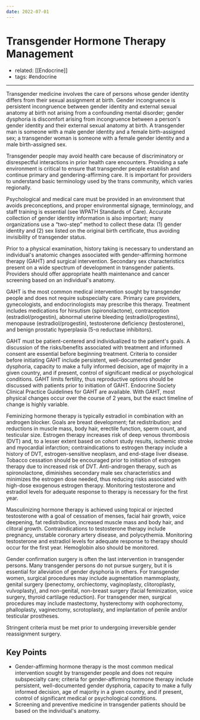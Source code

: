 ```yaml
---
date: 2022-07-01
---
```


# Transgender Hormone Therapy Management

- related: [[Endocrine]]
- tags: #endocrine
---

Transgender medicine involves the care of persons whose gender identity differs from their sexual assignment at birth. Gender incongruence is persistent incongruence between gender identity and external sexual anatomy at birth not arising from a confounding mental disorder; gender dysphoria is discomfort arising from incongruence between a person's gender identity and their external sexual anatomy at birth. A transgender man is someone with a male gender identity and a female birth-assigned sex; a transgender woman is someone with a female gender identity and a male birth-assigned sex.

Transgender people may avoid health care because of discriminatory or disrespectful interactions in prior health care encounters. Providing a safe environment is critical to ensure that transgender people establish and continue primary and gendering-affirming care. It is important for providers to understand basic terminology used by the trans community, which varies regionally.

Psychological and medical care must be provided in an environment that avoids preconceptions, and proper environmental signage, terminology, and staff training is essential (see WPATH Standards of Care). Accurate collection of gender identity information is also important; many organizations use a “two-step” method to collect these data: (1) gender identity and (2) sex listed on the original birth certificate, thus avoiding invisibility of transgender status.

Prior to a physical examination, history taking is necessary to understand an individual's anatomic changes associated with gender-affirming hormone therapy (GAHT) and surgical intervention. Secondary sex characteristics present on a wide spectrum of development in transgender patients. Providers should offer appropriate health maintenance and cancer screening based on an individual's anatomy.

GAHT is the most common medical intervention sought by transgender people and does not require subspecialty care. Primary care providers, gynecologists, and endocrinologists may prescribe this therapy. Treatment includes medications for hirsutism (spironolactone), contraception (estradiol/progestin), abnormal uterine bleeding (estradiol/progestins), menopause (estradiol/progestin), testosterone deficiency (testosterone), and benign prostatic hyperplasia (5-α reductase inhibitors).

GAHT must be patient-centered and individualized to the patient's goals. A discussion of the risks/benefits associated with treatment and informed consent are essential before beginning treatment. Criteria to consider before initiating GAHT include persistent, well-documented gender dysphoria, capacity to make a fully informed decision, age of majority in a given country, and if present, control of significant medical or psychological conditions. GAHT limits fertility, thus reproductive options should be discussed with patients prior to initiation of GAHT. Endocrine Society Clinical Practice Guidelines for GAHT are available. With GAHT, most physical changes occur over the course of 2 years, but the exact timeline of change is highly variable.

Feminizing hormone therapy is typically estradiol in combination with an androgen blocker. Goals are breast development; fat redistribution; and reductions in muscle mass, body hair, erectile function, sperm count, and testicular size. Estrogen therapy increases risk of deep venous thrombosis (DVT) and, to a lesser extent based on cohort study results, ischemic stroke and myocardial infarction; contraindications to estrogen therapy include a history of DVT, estrogen-sensitive neoplasm, and end-stage liver disease. Tobacco cessation should be encouraged prior to initiation of estrogen therapy due to increased risk of DVT. Anti-androgen therapy, such as spironolactone, diminishes secondary male sex characteristics and minimizes the estrogen dose needed, thus reducing risks associated with high-dose exogenous estrogen therapy. Monitoring testosterone and estradiol levels for adequate response to therapy is necessary for the first year.

Masculinizing hormone therapy is achieved using topical or injected testosterone with a goal of cessation of menses, facial hair growth, voice deepening, fat redistribution, increased muscle mass and body hair, and clitoral growth. Contraindications to testosterone therapy include pregnancy, unstable coronary artery disease, and polycythemia. Monitoring testosterone and estradiol levels for adequate response to therapy should occur for the first year. Hemoglobin also should be monitored.

Gender confirmation surgery is often the last intervention in transgender persons. Many transgender persons do not pursue surgery, but it is essential for alleviation of gender dysphoria in others. For transgender women, surgical procedures may include augmentation mammoplasty, genital surgery (penectomy, orchiectomy, vaginoplasty, clitoroplasty, vulvoplasty), and non-genital, non-breast surgery (facial feminization, voice surgery, thyroid cartilage reduction). For transgender men, surgical procedures may include mastectomy, hysterectomy with oophorectomy, phalloplasty, vaginectomy, scrotoplasty, and implantation of penile and/or testicular prostheses.

Stringent criteria must be met prior to undergoing irreversible gender reassignment surgery.

## Key Points

- Gender-affirming hormone therapy is the most common medical intervention sought by transgender people and does not require subspecialty care; criteria for gender-affirming hormone therapy include persistent, well-documented gender dysphoria, capacity to make a fully informed decision, age of majority in a given country, and if present, control of significant medical or psychological conditions.
- Screening and preventive medicine in transgender patients should be based on the individual's anatomy.

